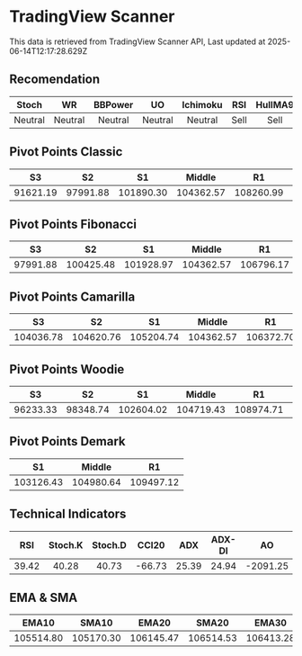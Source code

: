 # TradingView Scanner
This data is retrieved from TradingView Scanner API, Last updated at 2025-06-14T12:17:28.629Z

## Recomendation
| Stoch | WR | BBPower | UO | Ichimoku | RSI | HullMA9 |
| :---: | :---: | :---: | :---: | :---: | :---: | :---: |
| Neutral | Neutral | Neutral | Neutral | Neutral | Sell | Sell |

## Pivot Points Classic
| S3 | S2 | S1 | Middle | R1 | R2 | R3 |
| :---: | :---: | :---: | :---: | :---: | :---: | :---: |
| 91621.19 | 97991.88 | 101890.30 | 104362.57 | 108260.99 | 110733.26 | 117103.95 |

## Pivot Points Fibonacci
| S3 | S2 | S1 | Middle | R1 | R2 | R3 |
| :---: | :---: | :---: | :---: | :---: | :---: | :---: |
| 97991.88 | 100425.48 | 101928.97 | 104362.57 | 106796.17 | 108299.66 | 110733.26 |

## Pivot Points Camarilla
| S3 | S2 | S1 | Middle | R1 | R2 | R3 |
| :---: | :---: | :---: | :---: | :---: | :---: | :---: |
| 104036.78 | 104620.76 | 105204.74 | 104362.57 | 106372.70 | 106956.68 | 107540.66 |

## Pivot Points Woodie
| S3 | S2 | S1 | Middle | R1 | R2 | R3 |
| :---: | :---: | :---: | :---: | :---: | :---: | :---: |
| 96233.33 | 98348.74 | 102604.02 | 104719.43 | 108974.71 | 111090.12 | 115345.40 |

## Pivot Points Demark
| S1 | Middle | R1 |
| :---: | :---: | :---: |
| 103126.43 | 104980.64 | 109497.12 |

## Technical Indicators
| RSI | Stoch.K | Stoch.D | CCI20 | ADX | ADX-DI | AO | Mom | MACD | MACD | W.R | HullMA9 |
| :---: | :---: | :---: | :---: | :---: | :---: | :---: | :---: | :---: | :---: | :---: | :---: |
| 39.42 | 40.28 | 40.73 | -66.73 | 25.39 | 24.94 | -2091.25 | -690.42 | -676.91 | -508.52 | -60.07 | 105129.50 |

## EMA & SMA
| EMA10 | SMA10 | EMA20 | SMA20 | EMA30 | SMA30 | EMA50 | SMA50 | EMA100 | SMA100 | EMA200 | SMA200 |
| :---: | :---: | :---: | :---: | :---: | :---: | :---: | :---: | :---: | :---: | :---: | :---: |
| 105514.80 | 105170.30 | 106145.47 | 106514.53 | 106413.28 | 107528.36 | 106485.97 | 106749.48 | 106250.03 | 105888.05 | 104605.99 | 106119.46 |